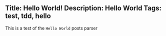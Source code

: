 Title: Hello World!
Description: Hello World
Tags: test, tdd, hello
---
This is a test
of the `Hello World` posts parser